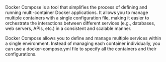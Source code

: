 Docker Compose is a tool that simplifies the process of defining and running multi-container Docker applications. It allows you to manage multiple containers with a single configuration file, making it easier to orchestrate the interactions between different services (e.g., databases, web servers, APIs, etc.) in a consistent and scalable manner.

Docker Compose allows you to define and manage multiple services within a single environment. Instead of managing each container individually, you can use a docker-compose.yml file to specify all the containers and their configurations.

